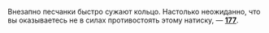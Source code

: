 Внезапно песчанки быстро сужают кольцо. Настолько неожиданно, что вы оказываетесь не в силах противостоять этому натиску, — [**177**](#n_177).

